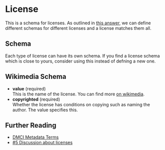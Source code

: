# License

This is a schema for licenses.
As outlined in [this answer][sof1],
we can define different schemas for different licenses and a license
matches them all.

## Schema

Each type of license can have its own schema.
If you find a license schema which is close to yours, consider using this
instead of defning a new one.

## Wikimedia Schema

- **value** (required)  
  This is the name of the license.
  You can find more [on wikimedia][licenses-wikimedia].
- **copyrighted** (required)  
  Whether the license has conditions on copying such as naming the author.
  The value specifies this.

## Further Reading

- [DMCI Metadata Terms][dcmi]
- [#5 Discussion about licenses](https://github.com/schul-cloud/resources-api-v1/issues/5)

[sof1]: http://stackoverflow.com/questions/18375506/how-to-use-dependencies-in-json-schema-draft-04/18384131#18384131
[dcmi]: http://dublincore.org/documents/2012/06/14/dcmi-terms/?v=terms
[licenses-wikimedia]: https://commons.wikimedia.org/wiki/Commons:Lizenzvorlagen#Freie_.E2.80.9ECreative-Commons-Lizenzen.E2.80.9C
